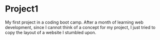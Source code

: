 # Project1
My first project in a coding boot camp. After a month of learning web development, since I cannot think of a concept for my project, I just tried to copy the layout of a website I stumbled upon.  
